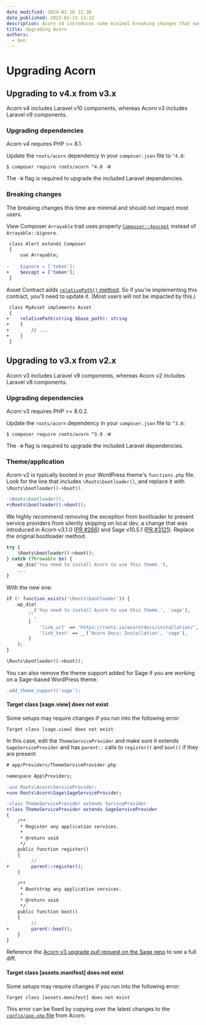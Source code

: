 ```yaml
---
date_modified: 2024-01-16 11:38
date_published: 2023-01-13 13:12
description: Acorn v4 introduces some minimal breaking changes that may require updates when coming from Acorn v3.
title: Upgrading Acorn
authors:
  - ben
---
```


# Upgrading Acorn

## Upgrading to v4.x from v3.x

Acorn v4 includes Laravel v10 components, whereas Acorn v3 includes Laravel v9 components.

### Upgrading dependencies

Acorn v4 requires PHP >= 8.1.

Update the `roots/acorn` dependency in your `composer.json` file to `^4.0`:

```shell
$ composer require roots/acorn ^4.0 -W
```

The `-W` flag is required to upgrade the included Laravel dependencies.

### Breaking changes

The breaking changes this time are minimal and should not impact most users.

View Composer `Arrayable` trait uses property [`Composer::$except`](https://github.com/roots/acorn/blob/70d179955cddc61f0c6101717af2fdf88cf38831/src/Roots/Acorn/View/Composer.php#L35-L54) instead of `Arrayable::$ignore`.

```diff
 class Alert extends Composer
 {
     use Arrayable;
 
-    $ignore = ['token'];
+    $except = ['token'];
 }
```

Asset Contract adds [`relativePath()` method](https://github.com/roots/acorn/blob/70d179955cddc61f0c6101717af2fdf88cf38831/src/Roots/Acorn/Assets/Contracts/Asset.php#L38). So if you're implementing this contract, you'll need to update it. (Most users will not be impacted by this.)

```diff
 class MyAsset implements Asset
 {
+    relativePath(string $base_path): string
+    {
+        // ...
+    }
 }
```


## Upgrading to v3.x from v2.x

Acorn v3 includes Laravel v9 components, whereas Acorn v2 includes Laravel v8 components.

### Upgrading dependencies

Acorn v3 requires PHP >= 8.0.2.

Update the `roots/acorn` dependency in your `composer.json` file to `^3.0`:

```shell
$ composer require roots/acorn ^3.0 -W
```

The `-W` flag is required to upgrade the included Laravel dependencies.

### Theme/application

Acorn v2 is typically booted in your WordPress theme's `functions.php` file. Look for the line that includes `\Roots\bootloader()`, and replace it with `\Roots\bootloader()->boot()`.

```diff
-\Roots\bootloader();
+\Roots\bootloader()->boot();
```

We highly recommend removing the exception from bootloader to prevent service providers from silently skipping on local dev, a change that was introduced in Acorn v3.1.0 ([PR #266](https://github.com/roots/acorn/pull/266)) and Sage v10.5.1 ([PR #3121](https://github.com/roots/sage/pull/3121/files)). Replace the original bootloader method:

```php
try {
    \Roots\bootloader()->boot();
} catch (Throwable $e) {
    wp_die('You need to install Acorn to use this theme.'),
    ...
}
```

With the new one:

```php
if (! function_exists('\Roots\bootloader')) {
    wp_die(
        __('You need to install Acorn to use this theme.', 'sage'),
        '',
        [
            'link_url' => 'https://roots.io/acorn/docs/installation/',
            'link_text' => __('Acorn Docs: Installation', 'sage'),
        ]
    );
}

\Roots\bootloader()->boot();
```

You can also remove the theme support added for Sage if you are working on a Sage-based WordPress theme:

```diff
-add_theme_support('sage');
```

#### Target class [sage.view] does not exist

Some setups may require changes if you run into the following error:

```plaintext
Target class [sage.view] does not exist
```

In this case, edit the `ThemeServiceProvider` and make sure it extends `SageServiceProvider` and has `parent::` calls to `register()` and `boot()` if they are present:

```diff
# app/Providers/ThemeServiceProvider.php

namespace App\Providers;

-use Roots\Acorn\ServiceProvider;
+use Roots\Acorn\Sage\SageServiceProvider;

-class ThemeServiceProvider extends ServiceProvider
+class ThemeServiceProvider extends SageServiceProvider
{
    /**
     * Register any application services.
     *
     * @return void
     */
    public function register()
    {
-        //
+        parent::register();
    }

    /**
     * Bootstrap any application services.
     *
     * @return void
     */
    public function boot()
    {
-        //
+        parent::boot();
    }
}
```

Reference the [Acorn v3 upgrade pull request on the Sage repo](https://github.com/roots/sage/pull/3097) to see a full diff.

#### Target class [assets.manifest] does not exist

Some setups may require changes if you run into the following error:

```plaintext
Target class [assets.manifest] does not exist
```

This error can be fixed by copying over the latest changes to the [`config/app.php` file](https://github.com/roots/acorn/blob/67cce76e6ca13e28acaced3333d77e2f779b07a3/config/app.php) from Acorn.
